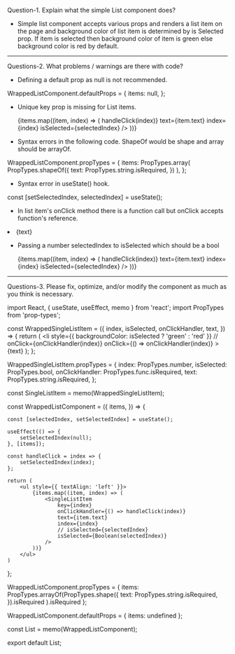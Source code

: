 Question-1. Explain what the simple List component does?

- Simple list component accepts various props and renders a list item on the page and background color of list item
  is determined by is Selected prop. If item is selected  then background color of item is green else background color
  is red by default.

---------------------------------------------------------------------------------------------------------------------------

Questions-2. What problems / warnings are there with code?

- Defining a default prop as null is not recommended.

WrappedListComponent.defaultProps = {
  items: null,
};

- Unique key prop is missing for List items.

<ul style={{ textAlign: 'left' }}>
      {items.map((item, index) => (
        <SingleListItem
          onClickHandler={() => handleClick(index)}
          text={item.text}
          index={index}
          isSelected={selectedIndex}
        />
      ))}
</ul>

- Syntax errors in the following code. ShapeOf would be shape and array should be arrayOf.

 WrappedListComponent.propTypes = {
   items: PropTypes.array(
     PropTypes.shapeOf({
       text: PropTypes.string.isRequired,
     })
   ),
 };

- Syntax error in useState() hook.

 const [setSelectedIndex, selectedIndex] = useState();

- In list item's onClick method there is a function call but onClick accepts function's reference.

 <li style={{ backgroundColor: isSelected ? "green" : "red" }}
      onClick={onClickHandler(index)}>
       {text}
 </li>

- Passing a number selectedIndex to isSelected which should be a bool

<ul style={{ textAlign: "left" }}>
       {items.map((item, index) => (
        <SingleListItem
          onClickHandler={() => handleClick(index)}
          text={item.text}
          index={index}
          isSelected={selectedIndex}
        />
      ))}
</ul>

---------------------------------------------------------------------------------------------------------------------------

Questions-3. Please fix, optimize, and/or modify the component as much as you think is necessary.

import React, { useState, useEffect, memo } from 'react';
import PropTypes from 'prop-types';

const WrappedSingleListItem = ({
    index,
    isSelected,
    onClickHandler,
    text,
}) => {
    return (
        <li
            style={{ backgroundColor: isSelected ? 'green' : 'red' }}
            // onClick={onClickHandler(index)}
            onClick={() => onClickHandler(index)}
        >
            {text}
        </li>
    );
};

WrappedSingleListItem.propTypes = {
    index: PropTypes.number,
    isSelected: PropTypes.bool,
    onClickHandler: PropTypes.func.isRequired,
    text: PropTypes.string.isRequired,
};

const SingleListItem = memo(WrappedSingleListItem);

const WrappedListComponent = ({ items, }) => {

    const [selectedIndex, setSelectedIndex] = useState();

    useEffect(() => {
        setSelectedIndex(null);
    }, [items]);

    const handleClick = index => {
        setSelectedIndex(index);
    };

    return (
        <ul style={{ textAlign: 'left' }}>
            {items.map((item, index) => (
                <SingleListItem
                    key={index}
                    onClickHandler={() => handleClick(index)}
                    text={item.text}
                    index={index}
                    // isSelected={selectedIndex}
                    isSelected={Boolean(selectedIndex)}
                />
            ))}
        </ul>
    )
};

WrappedListComponent.propTypes = {
    items: PropTypes.arrayOf(PropTypes.shape({
        text: PropTypes.string.isRequired,
    }).isRequired
    ).isRequired
};

WrappedListComponent.defaultProps = {
    items: undefined
};

const List = memo(WrappedListComponent);

export default List;
